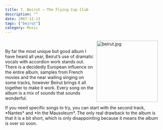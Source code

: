 ```yaml
---
title: 7. Beirut – The Flying Cup Club
description: ""
date: 2007-12-13
tags: ["beirut"]
category: Music
---
```



<p><img src="https://web.archive.org/web/20131211093735im_/http://mytungsten.net/wp-content//uploads/2007/12/beirut.jpg" alt="beirut.jpg" border="0" width="200" height="200" align="right" style="padding: 5px;"><br>

By far the most unique but good album I have heard all year, Beirut’s use of dramatic vocals with accordion work stands out.  There is a decidedly European influence on the entire album, samples from French movies and the near wailing singing on some tracks, however Beirut brings it all together to make it work.  Every song on the album is a mix of sounds that sounds wonderful.</p>

<p>If you need specific songs to try, you can start with the second track, *Nantes* and *In the Mausoleum*.  The only real drawback to the album is that it is a bit short, which is only disappointing because it means the album is over so soon.</p>
